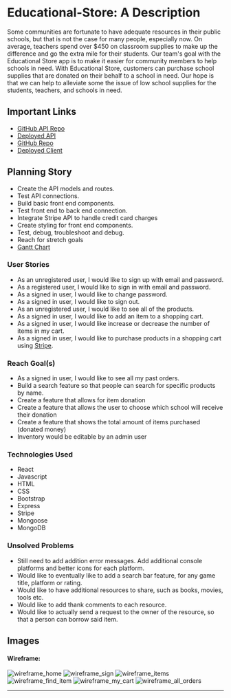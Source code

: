 # Educational-Store: A Description

Some communities are fortunate to have adequate resources in their public schools, but that is not the case for many people, especially now. On average, teachers spend over $450 on classroom supplies to make up the difference and go the extra mile for their students. Our team's goal with the Educational Store app is to make it easier for community members to help schools in need. With Educational Store, customers can purchase school supplies that are donated on their behalf to a school in need. Our hope is that we can help to alleviate some the issue of low school supplies for the students, teachers, and schools in need.

## Important Links

- [GitHub API Repo](https://github.com/worldwide-coders/educational-store-api)
- [Deployed API](https://thawing-basin-32932.herokuapp.com)
- [GitHub Repo](https://github.com/worldwide-coders/educational-store)
- [Deployed Client](https://worldwide-coders.github.io/educational-store/#/)

## Planning Story

- Create the API models and routes.
- Test API connections.
- Build basic front end components.
- Test front end to back end connection.
- Integrate Stripe API to handle credit card charges
- Create styling for front end components.
- Test, debug, troubleshoot and debug.
- Reach for stretch goals
- [Gantt Chart](https://docs.google.com/spreadsheets/d/1xvZ6CXHSKE_Q4nan2bH51XatrNw7pyXpcjKPrnNClT8/edit?usp=sharing)

### User Stories

- As an unregistered user, I would like to sign up with email and password.
- As a registered user, I would like to sign in with email and password.
- As a signed in user, I would like to change password.
- As a signed in user, I would like to sign out.
- As an unregistered user, I would like to see all of the products.
- As a signed in user, I would like to add an item to a shopping cart.
- As a signed in user, I would like increase or decrease the number of items in my cart.
- As a signed in user, I would like to purchase products in a shopping cart
  using [Stripe](https://stripe.com/docs/checkout).

### Reach Goal(s)
- As a signed in user, I would like to see all my past orders.
- Build a search feature so that people can search for specific products by name.
- Create a feature that allows for item donation
- Create a feature that allows the user to choose which school will receive their donation
- Create a feature that shows the total amount of items purchased (donated money)
- Inventory would be editable by an admin user

### Technologies Used

- React
- Javascript
- HTML
- CSS
- Bootstrap
- Express
- Stripe
- Mongoose
- MongoDB

### Unsolved Problems

- Still need to add addition error messages.  Add additional console platforms and better icons for each platform.
- Would like to eventually like to add a search bar feature, for any game title, platform or rating.
- Would like to have additional resources to share, such as books, movies, tools etc.
- Would like to add thank comments to each resource.
- Would like to actually send a request to the owner of the resource, so that a person can borrow said item.

## Images

#### Wireframe:

![wireframe_home](https://i.imgur.com/BUdwuSM.png)
![wireframe_sign](https://i.imgur.com/6EKrtLd.png)
![wireframe_items](https://i.imgur.com/hfjnGcj.png)
![wireframe_find_item](https://i.imgur.com/DJap7q2.png)
![wireframe_my_cart](https://i.imgur.com/Bzne2Nj.png)
![wireframe_all_orders](https://i.imgur.com/VpQIY6p.png)

---
